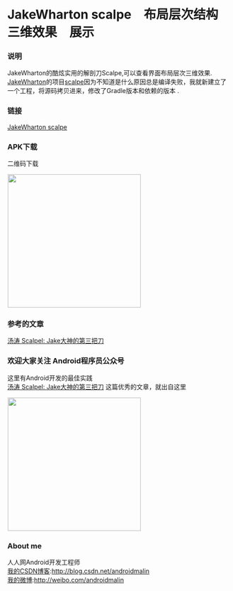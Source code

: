 # JakeWharton scalpe　布局层次结构　三维效果　展示

### 说明
JakeWharton的酷炫实用的解剖刀Scalpe,可以查看界面布局层次三维效果.
[JakeWharton](https://github.com/JakeWharton/)的项目[scalpe](https://github.com/JakeWharton/scalpel)因为不知道是什么原因总是编译失败，我就新建立了一个工程，将源码拷贝进来，修改了Gradle版本和依赖的版本 .<br/>



### 链接
[JakeWharton scalpe](https://github.com/JakeWharton/scalpel)

### APK下载

二维码下载
<div><img src='https://github.com/androidmalin/JakeWharton-Scalpel-Sample/blob/master/qrcode/download_qr_code.png' width="300px" style='border: #f1f1f1 solid 1px'/></div>


### 参考的文章
[汤涛 Scalpel: Jake大神的第三把刀](http://mp.weixin.qq.com/s?__biz=MzA4MjU5NTY0NA==&mid=400871360&idx=1&sn=ed438babc92bcca912f0f097f46fcf70&scene=1&srcid=1201fX7dBmzWopPQwaue5OKg&from=groupmessage&isappinstalled=0#wechat_redirect)

### 欢迎大家关注 Android程序员公众号
这里有Android开发的最佳实践<br/>
[汤涛 Scalpel: Jake大神的第三把刀](http://mp.weixin.qq.com/s?__biz=MzA4MjU5NTY0NA==&mid=400871360&idx=1&sn=ed438babc92bcca912f0f097f46fcf70&scene=1&srcid=1201fX7dBmzWopPQwaue5OKg&from=groupmessage&isappinstalled=0#wechat_redirect) 这篇优秀的文章，就出自这里
<div><img src='https://github.com/androidmalin/JakeWharton-Scalpel-Sample/blob/master/qrcode/weixin_android.jpg' width="300px" style='border: #f1f1f1 solid 1px'/></div>



### About me

人人网Android开发工程师<br/>
[我的CSDN博客](http://blog.csdn.net/androidmalin):http://blog.csdn.net/androidmalin<br/>
[我的微博](http://weibo.com/androidmalin):http://weibo.com/androidmalin<br/>
